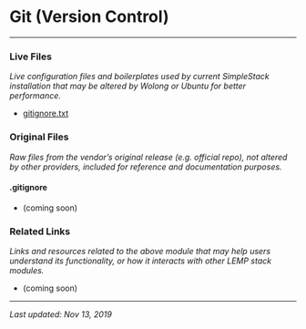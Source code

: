 # Git (Version Control)

----

### Live Files

*Live configuration files and boilerplates used by current SimpleStack installation that may be altered by Wolong or Ubuntu for better performance.*

* [gitignore.txt](gitignore.txt)

### Original Files

*Raw files from the vendor’s original release (e.g. official repo), not altered by other providers, included for reference and documentation purposes.*

#### .gitignore

* (coming soon)

### Related Links

*Links and resources related to the above module that may help users understand its functionality, or how it interacts with other LEMP stack modules.*

* (coming soon)

----

*Last updated: Nov 13, 2019*
